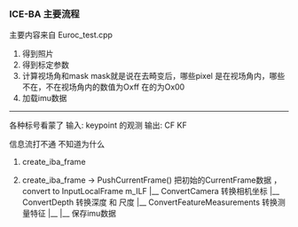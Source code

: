 <!--
 * @Author: Liu Weilong
 * @Date: 2021-05-04 09:24:25
 * @LastEditors: Liu Weilong
 * @LastEditTime: 2021-05-05 22:43:56
 * @Description: 
-->

### ICE-BA 主要流程
主要内容来自 Euroc_test.cpp
1. 得到照片
2. 得到标定参数
3. 计算视场角和mask  mask就是说在去畸变后，哪些pixel 是在视场角内，哪些不在，不在视场角内的数值为Oxff 在的为Ox00
4. 加载imu数据


----
各种标号看蒙了
输入: keypoint 的观测
输出: CF KF 

信息流打不通    不知道为什么



1. create_iba_frame
   
2. create_iba_frame -> PushCurrentFrame() 把初始的CurrentFrame数据 ， convert to InputLocalFrame m_ILF
    |__ ConvertCamera  转换相机坐标
    |__ ConvertDepth   转换深度 和 尺度
    |__ ConvertFeatureMeasurements 转换测量特征
        |__ 
    |__ 保存imu数据